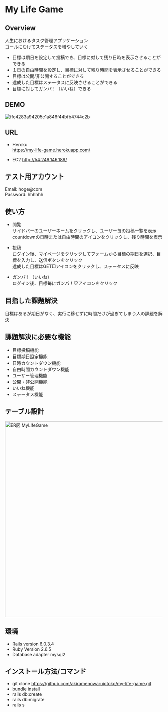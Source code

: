 # My Life Game

## Overview

人生におけるタスク管理アプリケーション  
ゴールにむけてステータスを増やしていく

* 目標は期日を設定して投稿でき、目標に対して残り日時を表示させることができる  
* １日の自由時間を設定し、目標に対して残り時間を表示させることができる  
* 目標は公開/非公開することができる  
* 達成した目標はステータスに反映させることができる  
* 目標に対してガンバ！（いいね）できる

## DEMO

![ffe4283a94205e1a846f44bfb4744c2b](https://user-images.githubusercontent.com/72367383/100053135-bbf4fe00-2e62-11eb-9bea-2f86892b032b.gif)

## URL
* Heroku  
https://my-life-game.herokuapp.com/  
  
* EC2
http://54.249.146.189/

## テスト用アカウント

Email: hoge@com  
Password: hhhhhh

## 使い方

* 閲覧  
 サイドバーのユーザーネームをクリックし、ユーザー毎の投稿一覧を表示  
 countdownの日時または自由時間のアイコンをクリックし、残り時間を表示  
  
* 投稿  
 ログイン後、マイページをクリックしてフォームから目標の期日を選択、目標を入力し、送信ボタンをクリック  
 達成した目標はGET□アイコンをクリックし、ステータスに反映

* ガンバ！（いいね）  
 ログイン後、目標毎にガンバ！♡アイコンをクリック

## 目指した課題解決

目標はあるが期日がなく、実行に移せずに時間だけが過ぎてしまう人の課題を解決

## 課題解決に必要な機能

* 目標投稿機能  
* 目標期日設定機能  
* 日時カウントダウン機能  
* 自由時間カウントダウン機能  
* ユーザー管理機能  
* 公開・非公開機能  
* いいね機能  
* ステータス機能

## テーブル設計

<img width="625" alt="ER図 MyLifeGame" src="https://user-images.githubusercontent.com/72367383/100050638-33279380-2e5d-11eb-866d-5d672f1a13eb.png">

## 環境

* Rails version 6.0.3.4  
* Ruby Version 2.6.5  
* Database adapter mysql2

## インストール方法/コマンド

* git clone https://github.com/akiramenowaruiotoko/my-life-game.git  
* bundle install  
* rails db:create  
* rails db:migrate  
* rails s